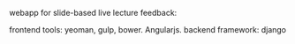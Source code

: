 webapp for slide-based live lecture feedback:

frontend tools: yeoman, gulp, bower. Angularjs.
backend framework: django

